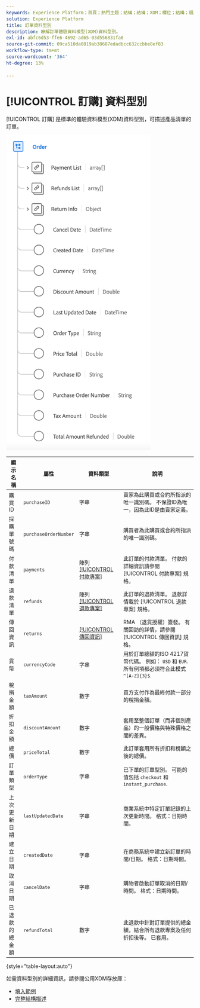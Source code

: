 ```yaml
---
keywords: Experience Platform；首頁；熱門主題；結構；結構；XDM；欄位；結構；順序；資料型別；資料型別；
solution: Experience Platform
title: 訂單資料型別
description: 瞭解訂單體驗資料模型(XDM)資料型別。
exl-id: abfc6d53-ffe6-4692-ad65-03d556831fa0
source-git-commit: 09ca510da0819ab38687edadbcc632ccbbe8ef83
workflow-type: tm+mt
source-wordcount: '364'
ht-degree: 13%

---
```


# [!UICONTROL 訂購] 資料型別

[!UICONTROL 訂購] 是標準的體驗資料模型(XDM)資料型別，可描述產品清單的訂單。

![的圖表 [!UICONTROL 訂購] 資料型別。](../images/data-types/order.png)

| 顯示名稱 | 屬性 | 資料類型 | 說明 |
|-------------------------|-------------------------|-----------|------------------------------------------------------------------------------------------------------------------|
| 購買 ID | `purchaseID` | 字串 | 賣家為此購買或合約所指派的唯一識別碼。 不保證ID為唯一，因為此ID是由賣家定義。 |
| 採購單號碼 | `purchaseOrderNumber` | 字串 | 購買者為此購買或合約所指派的唯一識別碼。 |
| 付款清單 | `payments` | 陣列 [[!UICONTROL 付款專案]](./payment-item.md) | 此訂單的付款清單。 付款的詳細資訊請參閱 [!UICONTROL 付款專案] 規格。 |
| 退款清單 | `refunds` | 陣列 [[!UICONTROL 退款專案]](./refund-item.md) | 此訂單的退款清單。 退款詳情載於 [!UICONTROL 退款專案] 規格。 |
| 傳回資訊 | `returns` | [[!UICONTROL 傳回資訊]](./return.md) | RMA （退貨授權）簽發。 有關回訪的詳情，請參閱 [!UICONTROL 傳回資訊] 規格。 |
| 貨幣 | `currencyCode` | 字串 | 用於訂單總額的ISO 4217貨幣代碼。 例如： `USD` 和 `EUR`. 所有例項都必須符合此模式 `^[A-Z]{3}$`. |
| 稅捐金額 | `taxAmount` | 數字 | 買方支付作為最終付款一部分的稅捐金額。 |
| 折扣金額 | `discountAmount` | 數字 | 套用至整個訂單（而非個別產品）的一般價格與特殊價格之間的差異。 |
| 總價 | `priceTotal` | 數字 | 此訂單套用所有折扣和稅額之後的總價。 |
| 訂單類型 | `orderType` | 字串 | 已下單的訂單型別。 可能的值包括 `checkout` 和 `instant_purchase`. |
| 上次更新日期 | `lastUpdatedDate` | 字串 | 商業系統中特定訂單記錄的上次更新時間。 格式：日期時間。 |
| 建立日期 | `createdDate` | 字串 | 在商務系統中建立新訂單的時間/日期。 格式：日期時間。 |
| 取消日期 | `cancelDate` | 字串 | 購物者啟動訂單取消的日期/時間。 格式：日期時間。 |
| 已退款的總金額 | `refundTotal` | 數字 | 此退款中針對訂單提供的總金額，結合所有退款專案及任何折扣後等。 已套用。 |

{style="table-layout:auto"}

如需資料型別的詳細資訊，請參閱公用XDM存放庫：

* [填入範例](https://github.com/adobe/xdm/blob/master/components/datatypes/data/order.example.1.json)
* [完整結構描述](https://github.com/adobe/xdm/blob/master/components/datatypes/data/order.schema.json)

